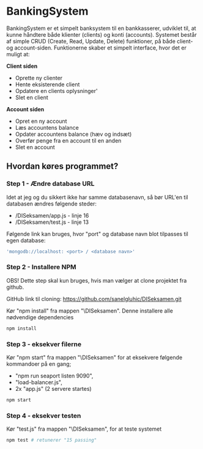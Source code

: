 # BankingSystem
BankingSystem er et simpelt banksystem til en bankkasserer, udviklet til, at kunne håndtere både klienter (clients) og konti (accounts). Systemet består af simple CRUD (Create, Read, Update, Delete) funktioner, på både client- og account-siden. Funktionerne skaber et simpelt interface, hvor det er muligt at:

**Client siden**
* Oprette ny clienter
* Hente eksisterende client
* Opdatere en clients oplysninger'
* Slet en client

**Account siden**
* Opret en ny account
* Læs accountens balance
* Opdater accountens balance (hæv og indsæt)
* Overfør penge fra en account til en anden
* Slet en account

## Hvordan køres programmet?
### Step 1 - Ændre database URL
Idet at jeg og du sikkert ikke har samme databasenavn, så bør URL'en til databasen ændres følgende steder:



* /DISeksamen/app.js - linje 16
* /DISeksamen/test.js - linje 13

Følgende link kan bruges, hvor "port" og database navn blot tilpasses til egen database:

```bash
'mongodb://localhost: <port> / <database navn>'
```

### Step 2 - Installere NPM
OBS! Dette step skal kun bruges, hvis man vælger at clone projektet fra github. 

GitHub link til cloning: https://github.com/sanelgluhic/DISeksamen.git

Kør "npm install" fra mappen "\DISeksamen". Denne installere alle nødvendige dependencies 
```bash
npm install 
```

### Step 3 - eksekver filerne
Kør "npm start" fra mappen "\DISeksamen" for at eksekvere følgende kommandoer på en gang;
* "npm run seaport listen 9090", 
* "load-balancer.js", 
* 2x "app.js" (2 servere startes)

```bash
npm start
```

### Step 4 - eksekver testen
Kør "test.js" fra mappen "\DISeksamen", for at teste systemet

```bash
npm test # retunerer "15 passing"
```
